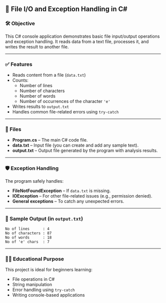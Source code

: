 ## 📄 File I/O and Exception Handling in C#

### 🛠️ Objective
This C# console application demonstrates basic file input/output operations and exception handling. It reads data from a text file, processes it, and writes the result to another file.

---

### ✅ Features
- Reads content from a file (`data.txt`)
- Counts:
  - Number of lines
  - Number of characters
  - Number of words
  - Number of occurrences of the character `'e'`
- Writes results to `output.txt`
- Handles common file-related errors using `try-catch`

---

### 📁 Files
- **Program.cs** – The main C# code file.
- **data.txt** – Input file (you can create and add any sample text).
- **output.txt** – Output file generated by the program with analysis results.

---

### 🛡️ Exception Handling

The program safely handles:

- **FileNotFoundException** – If `data.txt` is missing.
- **IOException** – For other file-related issues (e.g., permission denied).
- **General exceptions** – To catch any unexpected errors.

---

### 📌 Sample Output (in `output.txt`)
```
No of lines      : 4
No of characters : 87
No of words      : 18
No of 'e' chars  : 7
```

---

### 👨‍🎓 Educational Purpose
This project is ideal for beginners learning:
- File operations in C#
- String manipulation
- Error handling using `try-catch`
- Writing console-based applications
